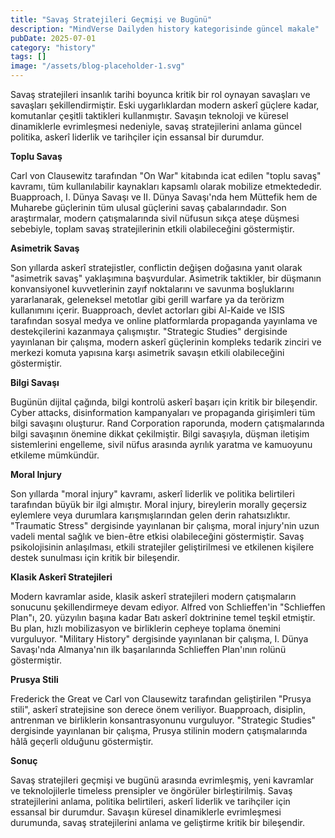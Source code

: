 ```yaml
---
title: "Savaş Stratejileri Geçmişi ve Bugünü"
description: "MindVerse Dailyden history kategorisinde güncel makale"
pubDate: 2025-07-01
category: "history"
tags: []
image: "/assets/blog-placeholder-1.svg"
---
```


Savaş stratejileri insanlık tarihi boyunca kritik bir rol oynayan savaşları ve savaşları şekillendirmiştir. Eski uygarlıklardan modern askerî güçlere kadar, komutanlar çeşitli taktikleri kullanmıştır. Savaşın teknoloji ve küresel dinamiklerle evrimleşmesi nedeniyle, savaş stratejilerini anlama güncel politika, askerî liderlik ve tarihçiler için essansal bir durumdur.

**Toplu Savaş**

Carl von Clausewitz tarafından "On War" kitabında icat edilen "toplu savaş" kavramı, tüm kullanılabilir kaynakları kapsamlı olarak mobilize etmektededir. Buapproach, I. Dünya Savaşı ve II. Dünya Savaşı'nda hem Müttefik hem de Muharebe güçlerinin tüm ulusal güçlerini savaş çabalarındadır. Son araştırmalar, modern çatışmalarında sivil nüfusun sıkça ateşe düşmesi sebebiyle, toplam savaş stratejilerinin etkili olabileceğini göstermiştir.

**Asimetrik Savaş**

Son yıllarda askerî stratejistler, conflictin değişen doğasına yanıt olarak "asimetrik savaş" yaklaşımına başvurdular. Asimetrik taktikler, bir düşmanın konvansiyonel kuvvetlerinin zayıf noktalarını ve savunma boşluklarını yararlanarak, geleneksel metotlar gibi gerill warfare ya da terörizm kullanımını içerir. Buapproach, devlet actorları gibi Al-Kaide ve ISIS tarafından sosyal medya ve online platformlarda propaganda yayınlama ve destekçilerini kazanmaya çalışmıştır. "Strategic Studies" dergisinde yayınlanan bir çalışma, modern askerî güçlerinin kompleks tedarik zinciri ve merkezi komuta yapısına karşı asimetrik savaşın etkili olabileceğini göstermiştir.

**Bilgi Savaşı**

Bugünün dijital çağında, bilgi kontrolü askerî başarı için kritik bir bileşendir. Cyber attacks, disinformation kampanyaları ve propaganda girişimleri tüm bilgi savaşını oluşturur. Rand Corporation raporunda, modern çatışmalarında bilgi savaşının önemine dikkat çekilmiştir. Bilgi savaşıyla, düşman iletişim sistemlerini engelleme, sivil nüfus arasında ayrılık yaratma ve kamuoyunu etkileme mümkündür.

**Moral Injury**

Son yıllarda "moral injury" kavramı, askerî liderlik ve politika belirtileri tarafından büyük bir ilgi almıştır. Moral injury, bireylerin morally geçersiz eylemlere veya durumlara karışmışlarından gelen derin rahatsızlıktır. "Traumatic Stress" dergisinde yayınlanan bir çalışma, moral injury'nin uzun vadeli mental sağlık ve bien-être etkisi olabileceğini göstermiştir. Savaş psikolojisinin anlaşılması, etkili stratejiler geliştirilmesi ve etkilenen kişilere destek sunulması için kritik bir bileşendir.

**Klasik Askerî Stratejileri**

Modern kavramlar aside, klasik askerî stratejileri modern çatışmaların sonucunu şekillendirmeye devam ediyor. Alfred von Schlieffen'in "Schlieffen Plan"ı, 20. yüzyılın başına kadar Batı askerî doktrinine temel teşkil etmiştir. Bu plan, hızlı mobilizasyon ve birliklerin cepheye toplama önemini vurguluyor. "Military History" dergisinde yayınlanan bir çalışma, I. Dünya Savaşı'nda Almanya'nın ilk başarılarında Schlieffen Plan'ının rolünü göstermiştir.

**Prusya Stili**

Frederick the Great ve Carl von Clausewitz tarafından geliştirilen "Prusya stili", askerî stratejisine son derece önem veriliyor. Buapproach, disiplin, antrenman ve birliklerin konsantrasyonunu vurguluyor. "Strategic Studies" dergisinde yayınlanan bir çalışma, Prusya stilinin modern çatışmalarında hâlâ geçerli olduğunu göstermiştir.

**Sonuç**

Savaş stratejileri geçmişi ve bugünü arasında evrimleşmiş, yeni kavramlar ve teknolojilerle timeless prensipler ve öngörüler birleştirilmiş. Savaş stratejilerini anlama, politika belirtileri, askerî liderlik ve tarihçiler için essansal bir durumdur. Savaşın küresel dinamiklerle evrimleşmesi durumunda, savaş stratejilerini anlama ve geliştirme kritik bir bileşendir.